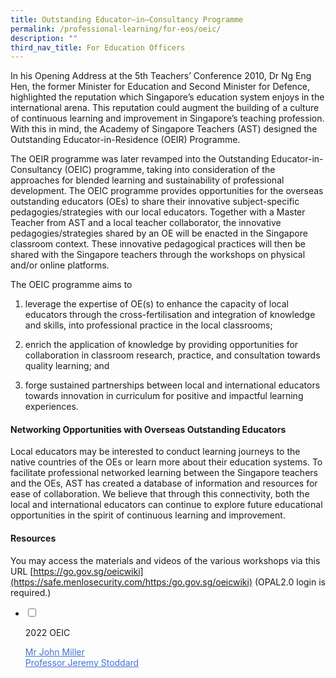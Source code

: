 ```yaml
---
title: Outstanding Educator–in–Consultancy Programme
permalink: /professional-learning/for-eos/oeic/
description: ""
third_nav_title: For Education Officers
---
```

In his Opening Address at the 5th Teachers’ Conference 2010, Dr Ng Eng Hen, the former Minister for Education and Second Minister for Defence, highlighted the reputation which Singapore’s education system enjoys in the international arena. This reputation could augment the building of a culture of continuous learning and improvement in Singapore’s teaching profession. With this in mind, the Academy of Singapore Teachers (AST) designed the Outstanding Educator-in-Residence (OEIR) Programme.

The OEIR programme was later revamped into the Outstanding Educator-in-Consultancy (OEIC) programme, taking into consideration of the approaches for blended learning and sustainability of professional development. The OEIC programme provides opportunities for the overseas outstanding educators (OEs) to share their innovative subject-specific pedagogies/strategies with our local educators. Together with a Master Teacher from AST and a local teacher collaborator, the innovative pedagogies/strategies shared by an OE will be enacted in the Singapore classroom context. These innovative pedagogical practices will then be shared with the Singapore teachers through the workshops on physical and/or online platforms.

The OEIC programme aims to

1. leverage the expertise of OE(s) to enhance the capacity of local educators through the cross-fertilisation and integration of knowledge and skills, into professional practice in the local classrooms;
  
2.  enrich the application of knowledge by providing opportunities for collaboration in classroom research, practice, and consultation towards quality learning; and
    
3.  forge sustained partnerships between local and international educators towards innovation in curriculum for positive and impactful learning experiences. 

#### Networking Opportunities with Overseas Outstanding Educators

Local educators may be interested to conduct learning journeys to the native countries of the OEs or learn more about their education systems. To facilitate professional networked learning between the Singapore teachers and the OEs, AST has created a database of information and resources for ease of collaboration. We believe that through this connectivity, both the local and international educators can continue to explore future educational opportunities in the spirit of continuous learning and improvement.

#### Resources

You may access the materials and videos of the various workshops via this URL [https://go.gov.sg/oeicwiki](https://safe.menlosecurity.com/https:/go.gov.sg/oeicwiki) (OPAL2.0 login is required.)

<ul class="jekyllcodex_accordion">  
  
<li>  
  
<input type="checkbox" id="accordion1">  
  
<label for="accordion1">2022 OEIC</label>  
  
<div>  
  
<p>
<a rel="noopener noreferrer" target="_blank" href="/oeic/john-miller/"><span style="text-decoration:underline;color:#4372D6">Mr John Miller </span></a><br>
<a rel="noopener noreferrer" target="_blank" href="/oeic/jeremy-stoddard/"><span style="text-decoration:underline;color:#4372D6">Professor Jeremy Stoddard
</span></a></p>
   	
  
</div></li></ul>